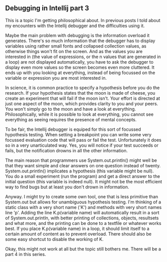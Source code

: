 ## Debugging in Intellij part 3 

This is a topic I'm getting philosophical about. In previous posts I told about my encounters with the Intellij debugger and the difficulties using it.

Maybe the main problem with debugging is the information overload it generates. There's so much information that the debugger has to display variables using rather small fonts and collapsed collection values, as otherwise things won't fit on the screen. And as the values you are interested in (the value of expressions, or the n values that are generated in a loop) are not displayed automatically, you have to ask the debugger to display even more values so the screen becomes even more cluttered. It ends up with you looking at everything, instead of being focussed on the variable or expression you are most interested in.

In science, it is common practice to specify a hypothesis before you do the research. If your hypothesis states that the moon is made of cheese, you create an experiment that will fail if the moon isn't. Your effort is directed at just one aspect of the moon, which provides clarity to you and your peers. You won't simply go to the moon and have a look at everything. Philosophically, while it is possible to look at everything, you cannot see everything as seeing requires the presence of mental concepts.

To be fair, the Intellij debugger is equiped for this sort of focussed hypothesis testing. When setting a breakpoint you can write some very focussed evaluation code that will pass or fail the test. Unfortunately it does so in a very unarticulated way. Yes, you will notice if your test succeeds or fails, but the notification drowns in all the other information.

The main reason that programmers use System.out.println() might well be that they want simple and clear answers on one question instead of twenty. System.out.println() implicates a hypothesis (this variable might be null). You do a small experiment (run the program) and get a direct answer to the initial question (this variable is indeed null). It might not be the most efficient way to find bugs but at least you don't drown in information.

Anyway. I might try to create some own tool, one that is less primitive than System.out but allows for unambiguous hypothesis testing. I'm thinking of a static class with a very short name ('K') and methods with very short names line 'p'. Adding the line K.p(variable name) will automatically result in a sort of System.out.println, with better printing of collections, objects, resultsets and what more, and the printing can be done to a textfile or whatever works best. If you place K.p(variable name) in a loop, it should limit itself to a certain amount of content as to prevent overload. There should also be some easy shortcut to disable the working of K.

Okay, this might not work at all but the topic still bothers me. There will be a part 4 in this series.
